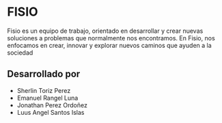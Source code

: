 # FISIO

Fisio es un equipo de trabajo, orientado en desarrollar y crear nuevas soluciones a problemas que normalmente nos encontramos. En Fisio, nos enfocamos en crear, innovar y explorar nuevos caminos que ayuden a la sociedad

## Desarrollado por

- Sherlin Toriz Perez
- Emanuel Rangel Luna
- Jonathan Perez Ordoñez
- Luus Angel Santos Islas

